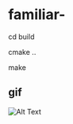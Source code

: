 # familiar-
cd build

cmake ..

make

## gif
![Alt Text](https://media.giphy.com/media/oJzXVfELjT0jrl2mu1/giphy.gif)

